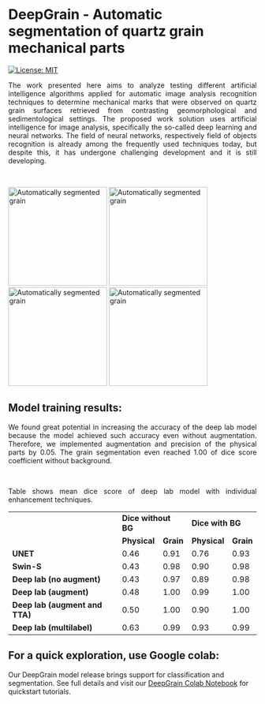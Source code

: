 # DeepGrain - Automatic segmentation of quartz grain mechanical parts

[![License: MIT](https://img.shields.io/badge/License-MIT-yellow.svg)](https://opensource.org/licenses/MIT)

<p align="justify">The work presented here aims to analyze testing different artificial intelligence algorithms applied for automatic image analysis recognition techniques to determine mechanical marks that were observed on quartz grain surfaces retrieved from contrasting geomorphological and sedimentological settings. The proposed work solution uses artificial intelligence for image analysis, specifically the so-called deep learning and neural networks. The field of neural networks, respectively field of objects recognition is already among the frequently used techniques today, but despite this, it has undergone challenging development and it is still developing.</p>
<!-- This repository contains codes for automatic segmentation of quartz grain mechanical parts. -->
</br>
<p float="center">
  <img src="./visualizations/QA_15a_48.png" alt="Automatically segmented grain" width="200" />
  <img src="https://drive.google.com/uc?id=1qN6UIIyRpZsqyo6S6vHToXO6CpDf7pMc" alt="Automatically segmented grain" width="200" />
  <img src="https://drive.google.com/uc?id=1AU7n23PQrqs4uHvZoQ4qoOJBMPTXludA" alt="Automatically segmented grain" width="200" />
  <img src="https://drive.google.com/uc?id=1GJUO66UIcWHYjG6vtTkHlfivclmC7FwN" alt="Automatically segmented grain" width="200" />
</p>

## <b>Model training results:</b>
<p align="justify">We found great potential in increasing the accuracy of the deep lab model because the model achieved such accuracy even without augmentation. Therefore, we implemented augmentation and precision of the physical parts by 0.05. The grain segmentation even reached 1.00 of dice score coefficient without background. 
</p>
</br>
<p align="justify">Table shows mean dice score of deep lab model with individual enhancement techniques.</p>

<table>
<tbody>
<tr>
<td>&nbsp;</td>
<td colspan="2"><strong>Dice without BG</strong></td>
<td colspan="2"><strong>Dice with BG<strong></td>
</tr>
<tr>
<td>&nbsp;</td>
<td><strong>Physical<strong></td>
<td><strong>Grain<strong></td>
<td><strong>Physical<strong></td>
<td><strong>Grain<strong></td>
</tr>
<tr>
<td><strong>UNET<strong></td>
<td>0.46</td>
<td>0.91</td>
<td>0.76</td>
<td>0.93</td>
</tr>
<tr>
<td><strong>Swin-S<strong></td>
<td>0.43</td>
<td>0.98</td>
<td>0.90</td>
<td>0.98</td>
</tr>
<tr>
<td><strong>Deep lab (no augment)<strong></td>
<td>0.43</td>
<td>0.97</td>
<td>0.89</td>
<td>0.98</td>
</tr>
<tr>
<td><strong>Deep lab (augment)<strong></td>
<td>0.48</td>
<td>1.00</td>
<td>0.99</td>
<td>1.00</td>
</tr>
<tr>
<td><strong>Deep lab (augment and TTA)<strong></td>
<td>0.50</td>
<td>1.00</td>
<td>0.90</td>
<td>1.00</td>
</tr>
<tr>
  <td><strong>Deep lab (multilabel)<strong></td>
  <td>0.63</td>
  <td>0.99</td>
  <td>0.93</td>
  <td>0.99</td>
</tr>
</tbody>
</table>
  
## For a quick exploration, use Google colab:
Our DeepGrain model release brings support for classification and segmentation. See full details and visit our [DeepGrain Colab Notebook](https://colab.research.google.com/github/Ajders1/deepgrain/blob/main/inference.ipynb) for quickstart tutorials.
